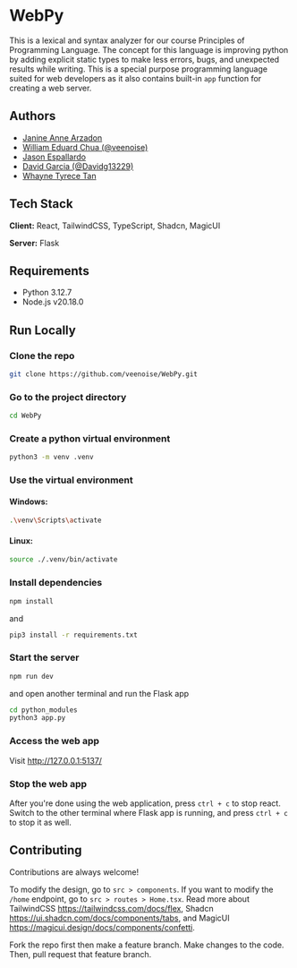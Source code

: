 
# WebPy

This is a lexical and syntax analyzer for our course Principles of Programming Language. The concept for this language is improving python by adding explicit static types to make less errors, bugs, and unexpected results while writing. This is a special purpose programming language suited for web developers as it also contains built-in `app` function for creating a web server.

## Authors

- [Janine Anne Arzadon](https://www.github.com/veenoise)
- [William Eduard Chua (@veenoise)](https://www.github.com/veenoise)
- [Jason Espallardo](https://www.github.com/veenoise)
- [David Garcia (@Davidg13229)](https://www.github.com/Davidg13229)
- [Whayne Tyrece Tan](https://www.github.com/veenoise)

## Tech Stack

**Client:** React, TailwindCSS, TypeScript, Shadcn, MagicUI

**Server:** Flask

## Requirements

- Python 3.12.7
- Node.js v20.18.0

## Run Locally

### Clone the repo

```bash
git clone https://github.com/veenoise/WebPy.git
```

### Go to the project directory

```bash
cd WebPy
```

### Create a python virtual environment

```bash
python3 -m venv .venv
```

### Use the virtual environment

#### Windows:

```bash
.\venv\Scripts\activate
```

#### Linux:

```bash
source ./.venv/bin/activate
```

### Install dependencies

```bash
npm install
```

and

```bash
pip3 install -r requirements.txt
```

### Start the server

```bash
npm run dev
```

and open another terminal and run the Flask app

```bash
cd python_modules
python3 app.py
```

### Access the web app

Visit http://127.0.0.1:5137/

### Stop the web app

After you're done using the web application, press `ctrl + c` to stop react. Switch to the other terminal where Flask app is running, and press `ctrl + c` to stop it as well.

## Contributing

Contributions are always welcome!

To modify the design, go to `src > components`. If you want to modify the `/home` endpoint, go to `src > routes > Home.tsx`. Read more about TailwindCSS https://tailwindcss.com/docs/flex, Shadcn https://ui.shadcn.com/docs/components/tabs, and MagicUI https://magicui.design/docs/components/confetti.

Fork the repo first then make a feature branch. Make changes to the code. Then, pull request that feature branch.